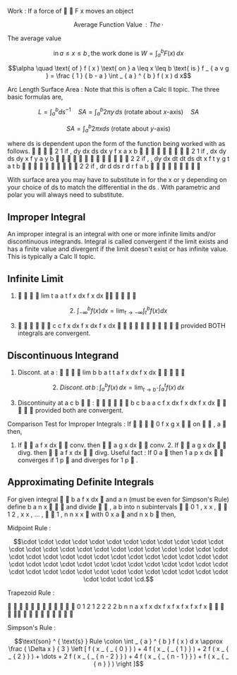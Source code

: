 Work : If a force of   F x moves an object

$$\text{Average Function Value} \, : The \, \cdot$$

The average value

$$\text{in} \, a \leq x \leq b \,, \, \text{the work done is } W = \int _ { a } ^ { b } F ( x ) \, d x$$

$$\alpha \quad \text{ of } f ( x ) \text{ on } a \leq x \leq b \text{ is } f _ { a v g } = \frac { 1 } { b - a } \int _ { a } ^ { b } f ( x ) d x$$

Arc Length  Surface Area : Note that this is often a Calc II topic.  The three basic formulas are,

$$L = \int _ { a } ^ { b } d s ^ { - 1 } \quad S A = \int _ { a } ^ { b } 2 \pi y \, d s \ \text{(rotate about $x$-axis)} \quad S A$$

$$S A = \int _ { a } ^ { b } 2 \pi x d s \text{ (rotate about $y$-axis)}$$

where ds is dependent upon the form of the function being worked with as follows.     2 1 if , dy dx ds dx y f x a x b          2 1 if , dx dy ds dy x f y a y b              2 2 if , , dy dx dt dt ds dt x f t y g t a t b           2 2 if , dr d ds r d r f a b         

With surface area you may have to substitute in for the x or y depending on your choice of ds to match the differential in the ds .  With parametric and polar you will always need to substitute.

## Improper Integral

An improper integral is an integral with one or more infinite limits and/or discontinuous integrands. Integral is called convergent if the limit exists and has a finite value and divergent if the limit doesn't exist or has infinite value.  This is typically a Calc II topic.

## Infinite Limit

1.     lim t a a t f x dx f x dx     

$$2. \ \int _ { - \infty } ^ { b } f ( x ) d x = \lim _ { t \to - \infty } \int _ { t } ^ { b } f ( x ) d x$$

3.       c c f x dx f x dx f x dx            provided BOTH integrals are convergent.

## Discontinuous Integrand

1. Discont. at a :     lim b b a t t a f x dx f x dx     

$$2. \ D i s c o n t. \, a t \, b \, \colon \int _ { a } ^ { b } f ( x ) \, d x = \lim _ { t \rightarrow b ^ { - } } \int _ { a } ^ { t } f ( x ) \, d x$$

3. Discontinuity at a c b   :       b c b a a c f x dx f x dx f x dx      provided both are convergent.

Comparison Test for Improper Integrals : If     0 f x g x   on   , a  then,

1. If   a f x dx   conv. then   a g x dx   conv. 2. If   a g x dx   divg. then   a f x dx   divg. Useful fact : If 0 a  then 1 a p x dx   converges if 1 p  and diverges for 1 p  .

## Approximating Definite Integrals

For given integral   b a f x dx  and a n (must be even for Simpson's Rule) define b a n x    and divide   , a b into n subintervals   0 1 , x x ,   1 2 , x x , … ,   1 , n n x x  with 0 x a  and n x b  then,

Midpoint Rule :

$$\cdot \cdot \cdot \cdot \cdot \cdot \cdot \cdot \cdot \cdot \cdot \cdot \cdot \cdot \cdot \cdot \cdot \cdot \cdot \cdot \cdot \cdot \cdot \cdot \cdot \cdot \cdot \cdot \cdot \cdot \cdot \cdot \cdot \cdot \cdot \cdot \cdot \cdot \cdot \cdot \cdot \cdot \cdot \cdot \cdot \cdot \cdot \cdot \cdot \cdot \cdot \cdot \cdot \cdot \cdot \cdot \cdot \cdot \cdot \cdot \cdot \cdot \cdot \cdot \cdot \cdot \cdot \cd.$$

Trapezoid Rule :

            0 1 2 1 2 2 2 2 b n n a x f x dx f x f x f x f x f x              

Simpson's Rule :

$$\text{son} ^ { \text{s} } Rule \colon \int _ { a } ^ { b } f ( x ) d x \approx \frac { \Delta x } { 3 } \left [ f ( x _ { _ { 0 } } ) + 4 f ( x _ { _ { 1 } } ) + 2 f ( x _ { _ { 2 } } ) + \dots + 2 f ( x _ { _ { n - 2 } } ) + 4 f ( x _ { _ { n - 1 } } ) + f ( x _ { _ { n } } ) \right ]$$